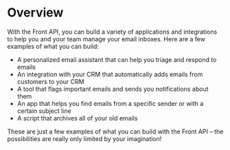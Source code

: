 # Overview

With the Front API, you can build a variety of applications and integrations to
help you and your team manage your email inboxes. Here are a few examples of
what you can build:

- A personalized email assistant that can help you triage and respond to emails
- An integration with your CRM that automatically adds emails from customers to
  your CRM
- A tool that flags important emails and sends you notifications about them
- An app that helps you find emails from a specific sender or with a certain
  subject line
- A script that archives all of your old emails

These are just a few examples of what you can build with the Front API – the
possibilities are really only limited by your imagination!
